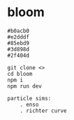 # bloom
    #b0acb0
    #e2dddf 
    #85ebd9 
    #3d898d 
    #2f404d 

    git clone <>
    cd bloom
    npm i
    npm run dev

    particle sims:
        . enso
        . richter curve